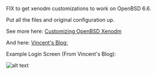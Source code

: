 FIX to get xenodm customizations to work on OpenBSD 6.6.

Put all the files and original configuration up.

See more here: [Customizing OpenBSD Xenodm](https://www.tumfatig.net/20190208/customizing-openbsd-xenodm/)

And here: [Vincent's Blog:](https://www.vincentdelft.be/post/post_20190626)


Example Login Screen (From Vincent's Blog):

![alt text](https://github.com/geralltf/xenodm_ricing/raw/master/new_login_screen.png "Example Login Screen")

